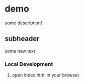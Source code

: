 # demo

some description!

## subheader

some new text

### Local Development

1. open index.html in your browser.
